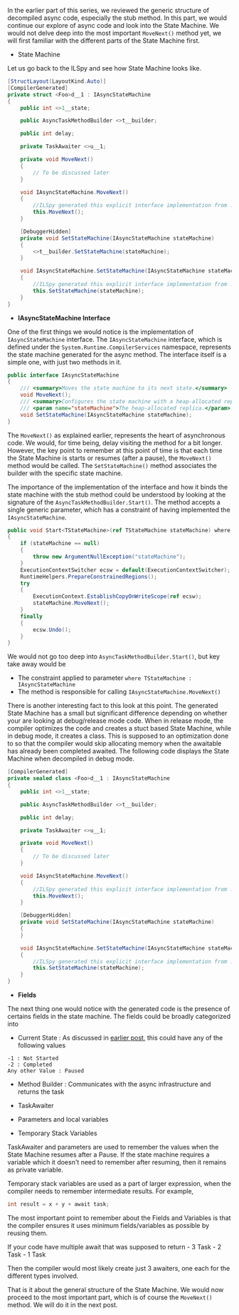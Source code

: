 In the earlier part of this series, we reviewed the generic structure of decompiled async code, especially the stub method. In this part, we would continue our explore of async code and look into the State Machine. We would not delve deep into the most important `MoveNext()` method yet, we will first familiar with the different parts of the State Machine first.

- State Machine

Let us go back to the ILSpy and see how State Machine looks like.

```csharp
[StructLayout(LayoutKind.Auto)]
[CompilerGenerated]
private struct <Foo>d__1 : IAsyncStateMachine
{
	public int <>1__state;

	public AsyncTaskMethodBuilder <>t__builder;

	public int delay;

	private TaskAwaiter <>u__1;

	private void MoveNext()
	{
		// To be discussed later
	}

	void IAsyncStateMachine.MoveNext()
	{
		//ILSpy generated this explicit interface implementation from .override directive in MoveNext
		this.MoveNext();
	}

	[DebuggerHidden]
	private void SetStateMachine(IAsyncStateMachine stateMachine)
	{
		<>t__builder.SetStateMachine(stateMachine);
	}

	void IAsyncStateMachine.SetStateMachine(IAsyncStateMachine stateMachine)
	{
		//ILSpy generated this explicit interface implementation from .override directive in SetStateMachine
		this.SetStateMachine(stateMachine);
	}
}
```

- **IAsyncStateMachine Interface**

One of the first things we would notice is the implementation of `IAsyncStateMachine` interface. The `IAsyncStateMachine` interface, which is defined under the `System.Runtime.CompilerServices` namespace, represents the state machine generated for the async method. The interface itself is a simple one, with just two methods in it.

```csharp
public interface IAsyncStateMachine
{
    /// <summary>Moves the state machine to its next state.</summary>
    void MoveNext();
    /// <summary>Configures the state machine with a heap-allocated replica.</summary>
    /// <param name="stateMachine">The heap-allocated replica.</param>
    void SetStateMachine(IAsyncStateMachine stateMachine);
}
```

The `MoveNext()` as explained earlier, represents the heart of asynchronous code. We would, for time being, delay visiting the method for a bit longer. However, the key point to remember at this point of time is that each time the State Machine is starts or resumes (after a pause), the `MoveNext()` method would be called. The `SetStateMachine()` method associates the builder with the specific state machine.

The importance of the implementation of the interface and how it binds the state machine with the stub method could be understood by looking at the signature of the `AsyncTaskMethodBuilder.Start()`. The method accepts a single generic parameter, which has a constraint of having implemented the `IAsyncStateMachine`.

```csharp
public void Start<TStateMachine>(ref TStateMachine stateMachine) where TStateMachine : IAsyncStateMachine
{
	if (stateMachine == null)
	{
		throw new ArgumentNullException("stateMachine");
	}
	ExecutionContextSwitcher ecsw = default(ExecutionContextSwitcher);
	RuntimeHelpers.PrepareConstrainedRegions();
	try
	{
		ExecutionContext.EstablishCopyOnWriteScope(ref ecsw);
		stateMachine.MoveNext();
	}
	finally
	{
		ecsw.Undo();
	}
}
```

We would not go too deep into `AsyncTaskMethodBuilder.Start()`, but key take away would be

- The constraint applied to parameter `where TStateMachine : IAsyncStateMachine`
- The method is responsible for calling `IAsyncStateMachine.MoveNext()`

There is another interesting fact to this look at this point. The generated State Machine has a small but significant difference depending on whether your are looking at debug/release mode code. When in release mode, the compiler optimizes the code and creates a stuct based State Machine, while in debug mode, it creates a class. This is supposed to an optimization done to so that the compiler would skip allocating memory when the awaitable has already been completed awaited. The following code displays the State Machine when decompiled in debug mode.

```csharp
[CompilerGenerated]
private sealed class <Foo>d__1 : IAsyncStateMachine
{
	public int <>1__state;

	public AsyncTaskMethodBuilder <>t__builder;

	public int delay;

	private TaskAwaiter <>u__1;

	private void MoveNext()
	{
		// To be discussed later
	}

	void IAsyncStateMachine.MoveNext()
	{
		//ILSpy generated this explicit interface implementation from .override directive in MoveNext
		this.MoveNext();
	}

	[DebuggerHidden]
	private void SetStateMachine(IAsyncStateMachine stateMachine)
	{
	}

	void IAsyncStateMachine.SetStateMachine(IAsyncStateMachine stateMachine)
	{
		//ILSpy generated this explicit interface implementation from .override directive in SetStateMachine
		this.SetStateMachine(stateMachine);
	}
}

```

- **Fields**

The next thing one would notice with the generated code is the presence of certains fields in the state machine. The fields could be broadly categorized into

- Current State : As discussed in [earlier post](https://bytelanguage.net/2020/05/31/asynchronous-code-behind-the-scenes-001/), this could have any of the following values

```
-1 : Not Started
-2 : Completed
Any other Value : Paused
```

- Method Builder : Communicates with the async infrastructure and returns the task

- TaskAwaiter
- Parameters and local variables
- Temporary Stack Variables

TaskAwaiter and parameters are used to remember the values when the State Machine resumes after a Pause. If the state machine requires a variable which it doesn't need to remember after resuming, then it remains as private variable.

Temporary stack variables are used as a part of larger expression, when the compiler needs to remember intermediate results. For example,

```csharp
int result = x + y + await task;
```

The most important point to remember about the Fields and Variables is that the compiler ensures it uses minimum fields/variables as possible by reusing them.

If your code have multiple await that was supposed to return - 3 Task<int> - 2 Task<string> - 1 Task

Then the compiler would most likely create just 3 awaiters, one each for the different types involved.

That is it about the general structure of the State Machine. We would now proceed to the most important part, which is of course the `MoveNext()` method. We will do it in the next post.

